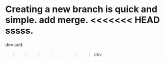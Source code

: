 Creating a new branch is quick and simple.
add merge.
<<<<<<< HEAD
sssss.
=======
dev add.
>>>>>>> dev
